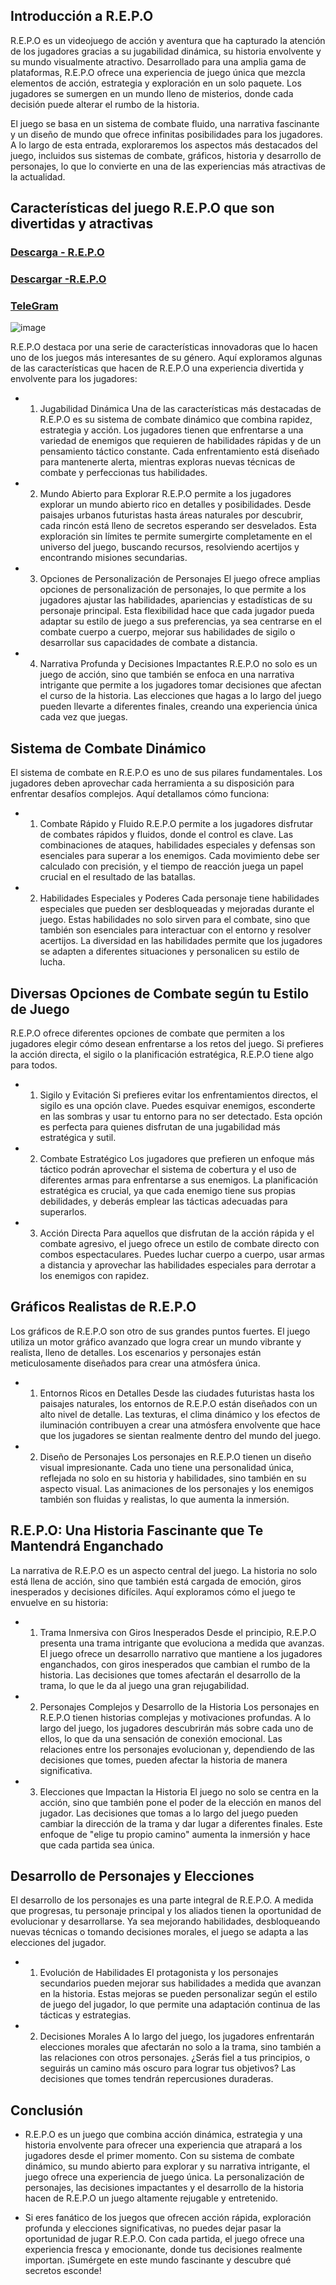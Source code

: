 ## Introducción a R.E.P.O

R.E.P.O es un videojuego de acción y aventura que ha capturado la atención de los jugadores gracias a su jugabilidad dinámica, su historia envolvente y su mundo visualmente atractivo. Desarrollado para una amplia gama de plataformas, R.E.P.O ofrece una experiencia de juego única que mezcla elementos de acción, estrategia y exploración en un solo paquete. Los jugadores se sumergen en un mundo lleno de misterios, donde cada decisión puede alterar el rumbo de la historia.

El juego se basa en un sistema de combate fluido, una narrativa fascinante y un diseño de mundo que ofrece infinitas posibilidades para los jugadores. A lo largo de esta entrada, exploraremos los aspectos más destacados del juego, incluidos sus sistemas de combate, gráficos, historia y desarrollo de personajes, lo que lo convierte en una de las experiencias más atractivas de la actualidad.

## Características del juego R.E.P.O que son divertidas y atractivas
### [Descarga - R.E.P.O](https://tinyurl.com/4vy4waka)
### [Descargar -R.E.P.O](https://tinyurl.com/57fa63t9)
### [TeleGram](https://t.me/apkmodjoynet)
![image](https://github.com/user-attachments/assets/5976d7a0-c8c3-465e-a81d-d543c1ce388a)

R.E.P.O destaca por una serie de características innovadoras que lo hacen uno de los juegos más interesantes de su género. Aquí exploramos algunas de las características que hacen de R.E.P.O una experiencia divertida y envolvente para los jugadores:

- 1. Jugabilidad Dinámica
Una de las características más destacadas de R.E.P.O es su sistema de combate dinámico que combina rapidez, estrategia y acción. Los jugadores tienen que enfrentarse a una variedad de enemigos que requieren de habilidades rápidas y de un pensamiento táctico constante. Cada enfrentamiento está diseñado para mantenerte alerta, mientras exploras nuevas técnicas de combate y perfeccionas tus habilidades.

- 2. Mundo Abierto para Explorar
R.E.P.O permite a los jugadores explorar un mundo abierto rico en detalles y posibilidades. Desde paisajes urbanos futuristas hasta áreas naturales por descubrir, cada rincón está lleno de secretos esperando ser desvelados. Esta exploración sin límites te permite sumergirte completamente en el universo del juego, buscando recursos, resolviendo acertijos y encontrando misiones secundarias.

- 3. Opciones de Personalización de Personajes
El juego ofrece amplias opciones de personalización de personajes, lo que permite a los jugadores ajustar las habilidades, apariencias y estadísticas de su personaje principal. Esta flexibilidad hace que cada jugador pueda adaptar su estilo de juego a sus preferencias, ya sea centrarse en el combate cuerpo a cuerpo, mejorar sus habilidades de sigilo o desarrollar sus capacidades de combate a distancia.

- 4. Narrativa Profunda y Decisiones Impactantes
R.E.P.O no solo es un juego de acción, sino que también se enfoca en una narrativa intrigante que permite a los jugadores tomar decisiones que afectan el curso de la historia. Las elecciones que hagas a lo largo del juego pueden llevarte a diferentes finales, creando una experiencia única cada vez que juegas.

## Sistema de Combate Dinámico
El sistema de combate en R.E.P.O es uno de sus pilares fundamentales. Los jugadores deben aprovechar cada herramienta a su disposición para enfrentar desafíos complejos. Aquí detallamos cómo funciona:

- 1. Combate Rápido y Fluido
R.E.P.O permite a los jugadores disfrutar de combates rápidos y fluidos, donde el control es clave. Las combinaciones de ataques, habilidades especiales y defensas son esenciales para superar a los enemigos. Cada movimiento debe ser calculado con precisión, y el tiempo de reacción juega un papel crucial en el resultado de las batallas.

- 2. Habilidades Especiales y Poderes
Cada personaje tiene habilidades especiales que pueden ser desbloqueadas y mejoradas durante el juego. Estas habilidades no solo sirven para el combate, sino que también son esenciales para interactuar con el entorno y resolver acertijos. La diversidad en las habilidades permite que los jugadores se adapten a diferentes situaciones y personalicen su estilo de lucha.

## Diversas Opciones de Combate según tu Estilo de Juego
R.E.P.O ofrece diferentes opciones de combate que permiten a los jugadores elegir cómo desean enfrentarse a los retos del juego. Si prefieres la acción directa, el sigilo o la planificación estratégica, R.E.P.O tiene algo para todos.

- 1. Sigilo y Evitación
Si prefieres evitar los enfrentamientos directos, el sigilo es una opción clave. Puedes esquivar enemigos, esconderte en las sombras y usar tu entorno para no ser detectado. Esta opción es perfecta para quienes disfrutan de una jugabilidad más estratégica y sutil.

- 2. Combate Estratégico
Los jugadores que prefieren un enfoque más táctico podrán aprovechar el sistema de cobertura y el uso de diferentes armas para enfrentarse a sus enemigos. La planificación estratégica es crucial, ya que cada enemigo tiene sus propias debilidades, y deberás emplear las tácticas adecuadas para superarlos.

- 3. Acción Directa
Para aquellos que disfrutan de la acción rápida y el combate agresivo, el juego ofrece un estilo de combate directo con combos espectaculares. Puedes luchar cuerpo a cuerpo, usar armas a distancia y aprovechar las habilidades especiales para derrotar a los enemigos con rapidez.

## Gráficos Realistas de R.E.P.O
Los gráficos de R.E.P.O son otro de sus grandes puntos fuertes. El juego utiliza un motor gráfico avanzado que logra crear un mundo vibrante y realista, lleno de detalles. Los escenarios y personajes están meticulosamente diseñados para crear una atmósfera única.

- 1. Entornos Ricos en Detalles
Desde las ciudades futuristas hasta los paisajes naturales, los entornos de R.E.P.O están diseñados con un alto nivel de detalle. Las texturas, el clima dinámico y los efectos de iluminación contribuyen a crear una atmósfera envolvente que hace que los jugadores se sientan realmente dentro del mundo del juego.

- 2. Diseño de Personajes
Los personajes en R.E.P.O tienen un diseño visual impresionante. Cada uno tiene una personalidad única, reflejada no solo en su historia y habilidades, sino también en su aspecto visual. Las animaciones de los personajes y los enemigos también son fluidas y realistas, lo que aumenta la inmersión.

## R.E.P.O: Una Historia Fascinante que Te Mantendrá Enganchado
La narrativa de R.E.P.O es un aspecto central del juego. La historia no solo está llena de acción, sino que también está cargada de emoción, giros inesperados y decisiones difíciles. Aquí exploramos cómo el juego te envuelve en su historia:

- 1. Trama Inmersiva con Giros Inesperados
Desde el principio, R.E.P.O presenta una trama intrigante que evoluciona a medida que avanzas. El juego ofrece un desarrollo narrativo que mantiene a los jugadores enganchados, con giros inesperados que cambian el rumbo de la historia. Las decisiones que tomes afectarán el desarrollo de la trama, lo que le da al juego una gran rejugabilidad.

- 2. Personajes Complejos y Desarrollo de la Historia
Los personajes en R.E.P.O tienen historias complejas y motivaciones profundas. A lo largo del juego, los jugadores descubrirán más sobre cada uno de ellos, lo que da una sensación de conexión emocional. Las relaciones entre los personajes evolucionan y, dependiendo de las decisiones que tomes, pueden afectar la historia de manera significativa.

- 3. Elecciones que Impactan la Historia
El juego no solo se centra en la acción, sino que también pone el poder de la elección en manos del jugador. Las decisiones que tomas a lo largo del juego pueden cambiar la dirección de la trama y dar lugar a diferentes finales. Este enfoque de "elige tu propio camino" aumenta la inmersión y hace que cada partida sea única.

## Desarrollo de Personajes y Elecciones
El desarrollo de los personajes es una parte integral de R.E.P.O. A medida que progresas, tu personaje principal y los aliados tienen la oportunidad de evolucionar y desarrollarse. Ya sea mejorando habilidades, desbloqueando nuevas técnicas o tomando decisiones morales, el juego se adapta a las elecciones del jugador.

- 1. Evolución de Habilidades
El protagonista y los personajes secundarios pueden mejorar sus habilidades a medida que avanzan en la historia. Estas mejoras se pueden personalizar según el estilo de juego del jugador, lo que permite una adaptación continua de las tácticas y estrategias.

- 2. Decisiones Morales
A lo largo del juego, los jugadores enfrentarán elecciones morales que afectarán no solo a la trama, sino también a las relaciones con otros personajes. ¿Serás fiel a tus principios, o seguirás un camino más oscuro para lograr tus objetivos? Las decisiones que tomes tendrán repercusiones duraderas.

## Conclusión
- R.E.P.O es un juego que combina acción dinámica, estrategia y una historia envolvente para ofrecer una experiencia que atrapará a los jugadores desde el primer momento. Con su sistema de combate dinámico, su mundo abierto para explorar y su narrativa intrigante, el juego ofrece una experiencia de juego única. La personalización de personajes, las decisiones impactantes y el desarrollo de la historia hacen de R.E.P.O un juego altamente rejugable y entretenido.

- Si eres fanático de los juegos que ofrecen acción rápida, exploración profunda y elecciones significativas, no puedes dejar pasar la oportunidad de jugar R.E.P.O. Con cada partida, el juego ofrece una experiencia fresca y emocionante, donde tus decisiones realmente importan. ¡Sumérgete en este mundo fascinante y descubre qué secretos esconde!
